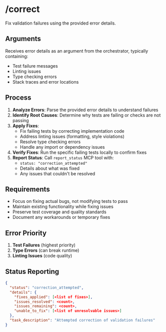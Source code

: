 # /correct

Fix validation failures using the provided error details.

## Arguments

Receives error details as an argument from the orchestrator, typically containing:
- Test failure messages
- Linting issues
- Type checking errors
- Stack traces and error locations

## Process

1. **Analyze Errors**: Parse the provided error details to understand failures
2. **Identify Root Causes**: Determine why tests are failing or checks are not passing
3. **Apply Fixes**:
   - Fix failing tests by correcting implementation code
   - Address linting issues (formatting, style violations)
   - Resolve type checking errors
   - Handle any import or dependency issues
4. **Verify Fixes**: Run the specific failing tests locally to confirm fixes
5. **Report Status**: Call `report_status` MCP tool with:
   - `status: "correction_attempted"`
   - Details about what was fixed
   - Any issues that couldn't be resolved

## Requirements

- Focus on fixing actual bugs, not modifying tests to pass
- Maintain existing functionality while fixing issues
- Preserve test coverage and quality standards
- Document any workarounds or temporary fixes

## Error Priority

1. **Test Failures** (highest priority)
2. **Type Errors** (can break runtime)
3. **Linting Issues** (code quality)

## Status Reporting

```json
{
  "status": "correction_attempted",
  "details": {
    "fixes_applied": [<list of fixes>],
    "issues_resolved": <count>,
    "issues_remaining": <count>,
    "unable_to_fix": [<list of unresolvable issues>]
  },
  "task_description": "Attempted correction of validation failures"
}
```